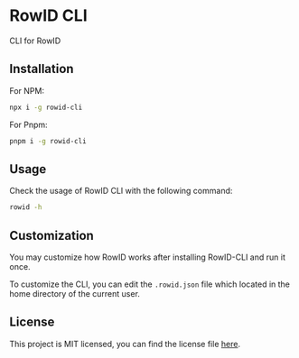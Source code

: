 # RowID CLI

CLI for RowID

## Installation

For NPM:

```bash
npx i -g rowid-cli
```

For Pnpm:

```bash
pnpm i -g rowid-cli
```

## Usage

Check the usage of RowID CLI with the following command:

```bash
rowid -h
```

## Customization

You may customize how RowID works after installing RowID-CLI and run it once.

To customize the CLI, you can edit the `.rowid.json` file which located in the home directory of the current user.

## License

This project is MIT licensed, you can find the license file [here](./LICENSE).
